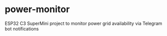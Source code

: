 # power-monitor
ESP32 C3 SuperMini project to monitor power grid availability via Telegram bot notifications
